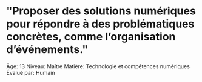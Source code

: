 # "Proposer des solutions numériques pour répondre à des problématiques concrètes, comme l’organisation d’événements."

Âge: 13
Niveau: Maître
Matière: Technologie et compétences numériques
Évalué par: Humain